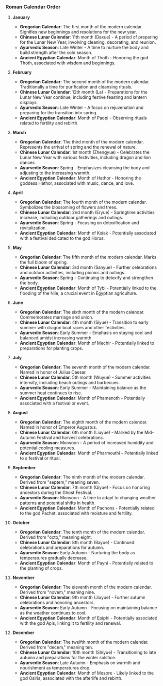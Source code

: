 ### Roman Calendar Order

1. **January**
    - **Gregorian Calendar**: The first month of the modern calendar. Signifies new beginnings and resolutions for the new year.
    - **Chinese Lunar Calendar**: 11th month (Daxue) - A period of preparing for the Lunar New Year, involving cleaning, decorating, and reunion.
    - **Ayurvedic Season**: Late Winter - A time to nurture the body and build strength after the cold season.
    - **Ancient Egyptian Calendar**: Month of Thoth - Honoring the god Thoth, associated with wisdom and beginnings.

2. **February**
    - **Gregorian Calendar**: The second month of the modern calendar. Traditionally a time for purification and cleansing rituals.
    - **Chinese Lunar Calendar**: 12th month (La) - Preparations for the Lunar New Year continue, including festive feasting and lantern displays.
    - **Ayurvedic Season**: Late Winter - A focus on rejuvenation and preparing for the transition into spring.
    - **Ancient Egyptian Calendar**: Month of Paopi - Observing rituals related to fertility and rebirth.

3. **March**
    - **Gregorian Calendar**: The third month of the modern calendar. Represents the arrival of spring and the renewal of nature.
    - **Chinese Lunar Calendar**: 1st month (Zhengyue) - Celebrates the Lunar New Year with various festivities, including dragon and lion dances.
    - **Ayurvedic Season**: Spring - Emphasizes cleansing the body and adjusting to the increasing warmth.
    - **Ancient Egyptian Calendar**: Month of Hathor - Honoring the goddess Hathor, associated with music, dance, and love.

4. **April**
    - **Gregorian Calendar**: The fourth month of the modern calendar. Symbolizes the blossoming of flowers and trees.
    - **Chinese Lunar Calendar**: 2nd month (Eryue) - Springtime activities increase, including outdoor gatherings and outings.
    - **Ayurvedic Season**: Spring - Focusing on detoxification and revitalization.
    - **Ancient Egyptian Calendar**: Month of Koiak - Potentially associated with a festival dedicated to the god Horus.

5. **May**
    - **Gregorian Calendar**: The fifth month of the modern calendar. Marks the full bloom of spring.
    - **Chinese Lunar Calendar**: 3rd month (Sanyue) - Further celebrations and outdoor activities, including picnics and outings.
    - **Ayurvedic Season**: Spring - Continuing to detoxify and strengthen the body.
    - **Ancient Egyptian Calendar**: Month of Tybi - Potentially linked to the flooding of the Nile, a crucial event in Egyptian agriculture.

6. **June**
    - **Gregorian Calendar**: The sixth month of the modern calendar. Commemorates marriage and union.
    - **Chinese Lunar Calendar**: 4th month (Siyue) - Transition to early summer with dragon boat races and other festivities.
    - **Ayurvedic Season**: Early Summer - Emphasis on staying cool and balanced amidst increasing warmth.
    - **Ancient Egyptian Calendar**: Month of Mechir - Potentially linked to preparations for planting crops.

7. **July**
    - **Gregorian Calendar**: The seventh month of the modern calendar. Named in honor of Julius Caesar.
    - **Chinese Lunar Calendar**: 5th month (Wuyue) - Summer activities intensify, including beach outings and barbecues.
    - **Ayurvedic Season**: Early Summer - Maintaining balance as the summer heat continues to rise.
    - **Ancient Egyptian Calendar**: Month of Phamenoth - Potentially associated with a festival or event.

8. **August**
    - **Gregorian Calendar**: The eighth month of the modern calendar. Named in honor of Emperor Augustus.
    - **Chinese Lunar Calendar**: 6th month (Liuyue) - Marked by the Mid-Autumn Festival and harvest celebrations.
    - **Ayurvedic Season**: Monsoon - A period of increased humidity and potential cooling measures.
    - **Ancient Egyptian Calendar**: Month of Pharmouthi - Potentially linked to a festival or ritual.

9. **September**
    - **Gregorian Calendar**: The ninth month of the modern calendar. Derived from "septem," meaning seven.
    - **Chinese Lunar Calendar**: 7th month (Qiyue) - Focus on honoring ancestors during the Ghost Festival.
    - **Ayurvedic Season**: Monsoon - A time to adapt to changing weather patterns and potential shifts in health.
    - **Ancient Egyptian Calendar**: Month of Pachons - Potentially related to the god Pachet, associated with moisture and fertility.

10. **October**
    - **Gregorian Calendar**: The tenth month of the modern calendar. Derived from "octo," meaning eight.
    - **Chinese Lunar Calendar**: 8th month (Bayue) - Continued celebrations and preparations for autumn.
    - **Ayurvedic Season**: Early Autumn - Nurturing the body as temperatures gradually decrease.
    - **Ancient Egyptian Calendar**: Month of Payni - Potentially related to the planting of crops.

11. **November**
    - **Gregorian Calendar**: The eleventh month of the modern calendar. Derived from "novem," meaning nine.
    - **Chinese Lunar Calendar**: 9th month (Jiuyue) - Further autumn celebrations and honoring ancestors.
    - **Ayurvedic Season**: Early Autumn - Focusing on maintaining balance as the weather continues to cool.
    - **Ancient Egyptian Calendar**: Month of Epiphi - Potentially associated with the god Apis, linking it to fertility and renewal.

12. **December**
    - **Gregorian Calendar**: The twelfth month of the modern calendar. Derived from "decem," meaning ten.
    - **Chinese Lunar Calendar**: 10th month (Shiyue) - Transitioning to late autumn and preparations for the winter solstice.
    - **Ayurvedic Season**: Late Autumn - Emphasis on warmth and nourishment as temperatures drop.
    - **Ancient Egyptian Calendar**: Month of Mesore - Likely linked to the god Osiris, associated with the afterlife and rebirth.
